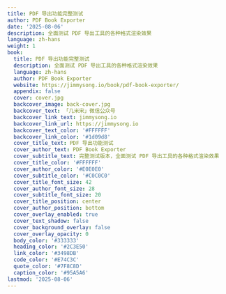 ```yaml
---
title: PDF 导出功能完整测试
author: PDF Book Exporter
date: '2025-08-06'
description: 全面测试 PDF 导出工具的各种格式渲染效果
language: zh-hans
weight: 1
book:
  title: PDF 导出功能完整测试
  description: 全面测试 PDF 导出工具的各种格式渲染效果
  language: zh-hans
  author: PDF Book Exporter
  website: https://jimmysong.io/book/pdf-book-exporter/
  appendix: false
  cover: cover.jpg
  backcover_image: back-cover.jpg
  backcover_text: 「几米宋」微信公众号
  backcover_link_text: jimmysong.io
  backcover_link_url: https://jimmysong.io
  backcover_text_color: '#FFFFFF'
  backcover_link_color: '#1d09d8'
  cover_title_text: PDF 导出功能测试
  cover_author_text: PDF Book Exporter
  cover_subtitle_text: 完整测试版本，全面测试 PDF 导出工具的各种格式渲染效果
  cover_title_color: '#FFFFFF'
  cover_author_color: '#E0E0E0'
  cover_subtitle_color: '#C0C0C0'
  cover_title_font_size: 42
  cover_author_font_size: 28
  cover_subtitle_font_size: 20
  cover_title_position: center
  cover_author_position: bottom
  cover_overlay_enabled: true
  cover_text_shadow: false
  cover_background_overlay: false
  cover_overlay_opacity: 0
  body_color: '#333333'
  heading_color: '#2C3E50'
  link_color: '#3498DB'
  code_color: '#E74C3C'
  quote_color: '#7F8C8D'
  caption_color: '#95A5A6'
lastmod: '2025-08-06'
---
```


